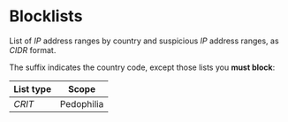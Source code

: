 # Blocklists

List of *IP* address ranges by country and suspicious *IP* address ranges, as *CIDR* format.

The suffix indicates the country code, except those lists you **must block**:

| List type  | Scope |
| ------------- | ------------- |
| *CRIT* | Pedophilia |
